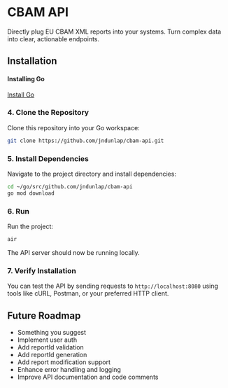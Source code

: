 # CBAM API

Directly plug EU CBAM XML reports into your systems. Turn complex data into clear, actionable endpoints.

## Installation

#### Installing Go

[Install Go](https://go.dev/doc/install)

### 4. Clone the Repository

Clone this repository into your Go workspace:

```bash
git clone https://github.com/jndunlap/cbam-api.git 
```

### 5. Install Dependencies

Navigate to the project directory and install dependencies:

```bash
cd ~/go/src/github.com/jndunlap/cbam-api
go mod download
```

### 6. Run

Run the project:

```bash
air
```

The API server should now be running locally.

### 7. Verify Installation

You can test the API by sending requests to `http://localhost:8080` using tools like cURL, Postman, or your preferred HTTP client.

## Future Roadmap
- Something you suggest 
- Implement user auth
- Add reportId validation
- Add reportId generation
- Add report modification support
- Enhance error handling and logging
- Improve API documentation and code comments
